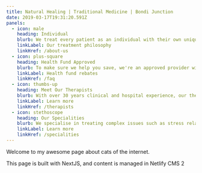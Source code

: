 ```yaml
---
title: Natural Healing | Traditional Medicine | Bondi Junction
date: 2019-03-17T19:31:20.591Z
panels:
  - icon: male
    heading: Individual
    blurb: We treat every patient as an individual with their own unique wellbeing needs
    linkLabel: Our treatment philosophy
    linkHref: /about-us
  - icon: plus-square
    heading: Health Fund Approved
    blurb: To make sure we help you save, we're an approved provider with all major health funds
    linkLabel: Health fund rebates
    linkHref: /faq
  - icon: thumbs-up
    heading: Meet Our Therapists
    blurb: With over 30 years clinical and hospital experience, our therapists have treated a variety of complex health issues and are confident they can help you 
    linkLabel: Learn more
    linkHref: /therapists
  - icon: stethoscope
    heading: Our Specialities
    blurb: We specialise in treating complex issues such as stress related illnesses, immune disorders, male and female infertility, sports injury and much more
    linkLabel: Learn more
    linkHref: /specialities
---
```

Welcome to my awesome page about cats of the internet.

This page is built with NextJS, and content is managed in Netlify CMS 2
